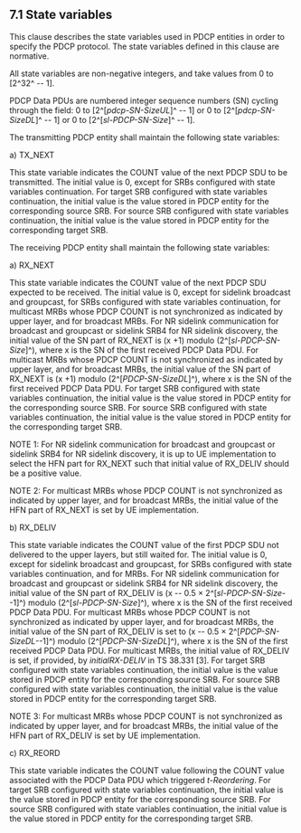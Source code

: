 ## 7.1 State variables

This clause describes the state variables used in PDCP entities in order
to specify the PDCP protocol. The state variables defined in this clause
are normative.

All state variables are non-negative integers, and take values from 0 to
\[2^32^ -- 1\].

PDCP Data PDUs are numbered integer sequence numbers (SN) cycling
through the field: 0 to \[2^\[*pdcp-SN-SizeUL*\]^ -- 1\] or 0 to
\[2^\[*pdcp-SN-SizeDL*\]^ -- 1\] or 0 to \[2^\[*sl-PDCP-SN-Size*\]^ --
1\].

The transmitting PDCP entity shall maintain the following state
variables:

a\) TX_NEXT

This state variable indicates the COUNT value of the next PDCP SDU to be
transmitted. The initial value is 0, except for SRBs configured with
state variables continuation. For target SRB configured with state
variables continuation, the initial value is the value stored in PDCP
entity for the corresponding source SRB. For source SRB configured with
state variables continuation, the initial value is the value stored in
PDCP entity for the corresponding target SRB.

The receiving PDCP entity shall maintain the following state variables:

a\) RX_NEXT

This state variable indicates the COUNT value of the next PDCP SDU
expected to be received. The initial value is 0, except for sidelink
broadcast and groupcast, for SRBs configured with state variables
continuation, for multicast MRBs whose PDCP COUNT is not synchronized as
indicated by upper layer, and for broadcast MRBs. For NR sidelink
communication for broadcast and groupcast or sidelink SRB4 for NR
sidelink discovery, the initial value of the SN part of RX_NEXT is (x
+1) modulo (2^\[*sl-PDCP-SN-Size*\]^), where x is the SN of the first
received PDCP Data PDU. For multicast MRBs whose PDCP COUNT is not
synchronized as indicated by upper layer, and for broadcast MRBs, the
initial value of the SN part of RX_NEXT is (x +1) modulo
(2^\[*PDCP-SN-SizeDL*\]^), where x is the SN of the first received PDCP
Data PDU. For target SRB configured with state variables continuation,
the initial value is the value stored in PDCP entity for the
corresponding source SRB. For source SRB configured with state variables
continuation, the initial value is the value stored in PDCP entity for
the corresponding target SRB.

NOTE 1: For NR sidelink communication for broadcast and groupcast or
sidelink SRB4 for NR sidelink discovery, it is up to UE implementation
to select the HFN part for RX_NEXT such that initial value of RX_DELIV
should be a positive value.

NOTE 2: For multicast MRBs whose PDCP COUNT is not synchronized as
indicated by upper layer, and for broadcast MRBs, the initial value of
the HFN part of RX_NEXT is set by UE implementation.

b\) RX_DELIV

This state variable indicates the COUNT value of the first PDCP SDU not
delivered to the upper layers, but still waited for. The initial value
is 0, except for sidelink broadcast and groupcast, for SRBs configured
with state variables continuation, and for MRBs. For NR sidelink
communication for broadcast and groupcast or sidelink SRB4 for NR
sidelink discovery, the initial value of the SN part of RX_DELIV is (x
-- 0.5 × 2^\[*sl-PDCP-SN-Size*--1\]^) modulo (2^\[*sl-PDCP-SN-Size*\]^),
where x is the SN of the first received PDCP Data PDU. For multicast
MRBs whose PDCP COUNT is not synchronized as indicated by upper layer,
and for broadcast MRBs, the initial value of the SN part of RX_DELIV is
set to (x -- 0.5 × 2^\[*PDCP-SN-SizeDL*--1\]^) modulo
(2^\[*PDCP-SN-SizeDL*\]^), where x is the SN of the first received PDCP
Data PDU. For multicast MRBs, the initial value of RX_DELIV is set, if
provided, by *initialRX-DELIV* in TS 38.331 \[3\]. For target SRB
configured with state variables continuation, the initial value is the
value stored in PDCP entity for the corresponding source SRB. For source
SRB configured with state variables continuation, the initial value is
the value stored in PDCP entity for the corresponding target SRB.

NOTE 3: For multicast MRBs whose PDCP COUNT is not synchronized as
indicated by upper layer, and for broadcast MRBs, the initial value of
the HFN part of RX_DELIV is set by UE implementation.

c\) RX_REORD

This state variable indicates the COUNT value following the COUNT value
associated with the PDCP Data PDU which triggered *t-Reordering*. For
target SRB configured with state variables continuation, the initial
value is the value stored in PDCP entity for the corresponding source
SRB. For source SRB configured with state variables continuation, the
initial value is the value stored in PDCP entity for the corresponding
target SRB.